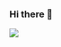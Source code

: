 ### Hi there 👋

<a href="https://www.instagram.com/gunsi__/" target="_blank"><img src="https://img.shields.io/badge/Instagram?style=flat&logo=E4405F&logoColor=E4405F"/></a>

<!--
**ohgeon0307/ohgeon0307** is a ✨ _special_ ✨ repository because its `README.md` (this file) appears on your GitHub profile.

Here are some ideas to get you started:

- 🔭 I’m currently working on ...
- 🌱 I’m currently learning ...
- 👯 I’m looking to collaborate on ...
- 🤔 I’m looking for help with ...
- 💬 Ask me about ...
- 📫 How to reach me: ...
- 😄 Pronouns: ...
- ⚡ Fun fact: ...
-->
